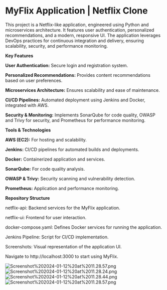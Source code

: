 # **MyFlix Application | Netflix Clone**

This project is a Netflix-like application, engineered using Python and microservices architecture. It features user authentication, personalized recommendations, and a modern, responsive UI. The application leverages DevOps practices for continuous integration and delivery, ensuring scalability, security, and performance monitoring.

**Key Features**

**User Authentication:** Secure login and registration system.

**Personalized Recommendations:** Provides content recommendations based on user preferences.

**Microservices Architecture:** Ensures scalability and ease of maintenance.

**CI/CD Pipelines:** Automated deployment using Jenkins and Docker, integrated with AWS.

**Security & Monitoring:** Implements SonarQube for code quality, OWASP and Trivy for security, and Prometheus for performance monitoring.

**Tools & Technologies**

**AWS (EC2):** For hosting and scalability.

**Jenkins:** CI/CD pipelines for automated builds and deployments.

**Docker:** Containerized application and services.

**SonarQube:** For code quality analysis.

**OWASP & Trivy:** Security scanning and vulnerability detection.

**Prometheus:** Application and performance monitoring.


**Repository Structure**

netflix-api: Backend services for the MyFlix application.

netflix-ui: Frontend for user interaction.

docker-compose.yaml: Defines Docker services for running the application.

Jenkins Pipeline: Script for CI/CD implementation.

Screenshots: Visual representation of the application UI.


Navigate to http://localhost:3000 to start using MyFlix.

![Screenshot%202024-01-12%20at%2011.28.57.png](https://github.com/dhanashree-nangre/fakeflix-devOps/blob/main/Screenshot%202024-01-12%20at%2011.28.57.png)
![Screenshot%202024-01-12%20at%2011.28.24.png](https://github.com/dhanashree-nangre/fakeflix-devOps/blob/main/Screenshot%202024-01-12%20at%2011.28.24.png)
![Screenshot%202024-01-12%20at%2011.28.44.png](https://github.com/dhanashree-nangre/fakeflix-devOps/blob/main/Screenshot%202024-01-12%20at%2011.28.44.png)
![Screenshot%202024-01-12%20at%2011.28.57.png](https://github.com/dhanashree-nangre/fakeflix-devOps/blob/main/Screenshot%202024-01-12%20at%2011.28.57.png)

